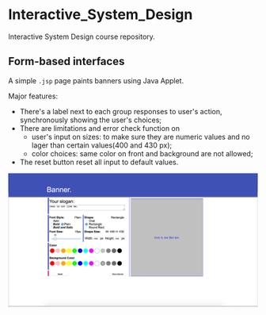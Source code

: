 # Interactive_System_Design
Interactive System Design course repository.

## Form-based interfaces

A simple `.jsp` page paints banners using Java Applet.

Major features:
- There's a label next to each group responses to user's action, synchronously showing the user's choices;
- There are limitations and error check function on 
    + user's input on sizes: to make sure they are numeric values and no lager than certain values(400 and 430 px);
    + color choices: same color on front and background are not allowed;
- The reset button reset all input to default values.

![Banner preview](./file/banner_page_preview.png "Banner preview")

